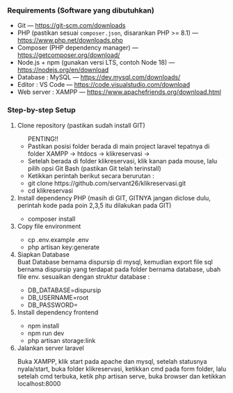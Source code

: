 <h3>Requirements (Software yang dibutuhkan)</h3>
  <ul>
    <li>Git — <a href="https://git-scm.com/downloads" target="_blank">https://git-scm.com/downloads</a></li>
    <li>PHP (pastikan sesuai <code>composer.json</code>, disarankan PHP &gt;= 8.1) — <a href="https://www.php.net/downloads.php" target="_blank">https://www.php.net/downloads.php</a></li>
    <li>Composer (PHP dependency manager) — <a href="https://getcomposer.org/download/" target="_blank">https://getcomposer.org/download/</a></li>
    <li>Node.js + npm (gunakan versi LTS, contoh Node 18) — <a href="https://nodejs.org/en/download" target="_blank">https://nodejs.org/en/download</a></li>
    <li>Database : MySQL — <a href="https://dev.mysql.com/downloads/" target="_blank">https://dev.mysql.com/downloads/</a>
    </li>
    <li>Editor : VS Code — <a href="https://code.visualstudio.com/download" target="_blank">https://code.visualstudio.com/download</a></li>
    <li>Web server : XAMPP — <a href="https://www.apachefriends.org/download.html" target="_blank">https://www.apachefriends.org/download.html</a></li>
  </ul>

  <h3>Step-by-step Setup</h3>
  <ol>
      <li>Clone repository (pastikan sudah install GIT)</li>
      <ul>PENTING!!
          <li>Pastikan posisi folder berada di main project laravel tepatnya di folder XAMPP -> htdocs -> klikreservasi -> </li>
          <li>Setelah berada di folder klikreservasi, klik kanan pada mouse, lalu pilih opsi Git Bash (pastikan Git telah terinstall)</li>
          <li>Ketikkan perintah berikut secara berurutan :</li>
          <li>git clone https://github.com/servant26/klikreservasi.git</li>
          <li>cd klikreservasi</li>
      </ul>
      <li>Install dependency PHP (masih di GIT, GITNYA jangan diclose dulu, perintah kode pada poin 2,3,5 itu dilakukan pada GIT)</li>
      <ul>
          <li>composer install</li>
      </ul>
      <li>Copy file environment</li>
      <ul><li>cp .env.example .env</li>
          <li>php artisan key:generate</li>
      </ul>
      <li>Siapkan Database</li>
          Buat Database bernama dispursip di mysql, kemudian export file sql bernama dispursip yang terdapat pada folder bernama database, ubah file env. sesuaikan dengan struktur database :
<ul>
<li>DB_DATABASE=dispursip</li>
<li>DB_USERNAME=root</li>
<li>DB_PASSWORD= </li>
</ul>
      <li>Install dependency frontend</li>
          <ul>
              <li>npm install</li>
              <li>npm run dev</li>
              <li>php artisan storage:link</li>
          </ul>
        <li>Jalankan server laravel</li>
          <p>Buka XAMPP, klik start pada apache dan mysql, setelah statusnya nyala/start, buka folder klikreservasi, ketikkan cmd pada form folder, lalu setelah cmd terbuka, ketik php artisan serve, buka browser dan ketikkan localhost:8000 </p>
  </ol>
